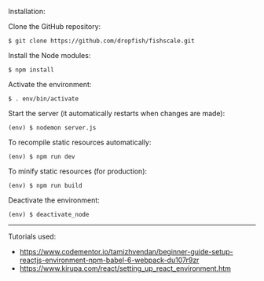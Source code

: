 Installation:

Clone the GitHub repository:

```$ git clone https://github.com/dropfish/fishscale.git```

Install the Node modules:

```$ npm install```

Activate the environment:

```$ . env/bin/activate```

Start the server (it automatically restarts when changes are made):

```(env) $ nodemon server.js```

To recompile static resources automatically:

```(env) $ npm run dev```

To minify static resources (for production):

```(env) $ npm run build```

Deactivate the environment:

```(env) $ deactivate_node```

---

Tutorials used:
- https://www.codementor.io/tamizhvendan/beginner-guide-setup-reactjs-environment-npm-babel-6-webpack-du107r9zr
- https://www.kirupa.com/react/setting_up_react_environment.htm
